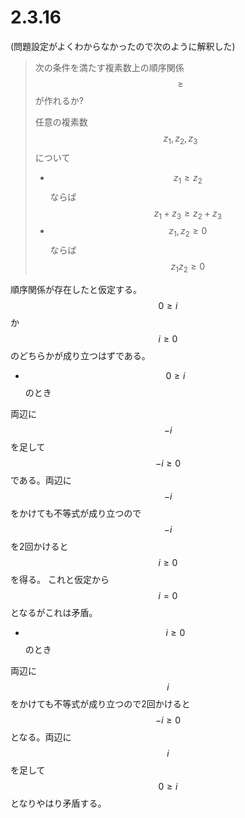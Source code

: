 # 2.3.16

(問題設定がよくわからなかったので次のように解釈した)

> 次の条件を満たす複素数上の順序関係$${\geq}$$が作れるか?
>
> 任意の複素数$$z_1, z_2, z_3$$について
> * $$z_1 \geq z_2$$ならば$$z_1 + z_3 \geq z_2 + z_3$$
> * $$z_1, z_2 \geq 0$$ならば$$z_1 z_2 \geq 0$$

順序関係が存在したと仮定する。
$$0 \geq i$$か$$i \geq 0$$のどちらかが成り立つはずである。

* $$0 \geq i$$のとき

両辺に$$-i$$を足して$$-i \geq 0$$である。両辺に$$-i$$をかけても不等式が成り立つので
$$-i$$を2回かけると$$i \geq 0$$を得る。
これと仮定から$$i=0$$となるがこれは矛盾。

* $$i \geq 0$$のとき

両辺に$$i$$をかけても不等式が成り立つので2回かけると
$$-i \geq 0$$となる。両辺に$$i$$を足して$$0 \geq i$$となりやはり矛盾する。
